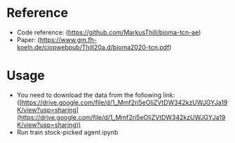 # Reference

- Code reference: (https://github.com/MarkusThill/bioma-tcn-ae)
- Paper: (https://www.gm.fh-koeln.de/ciopwebpub/Thill20a.d/bioma2020-tcn.pdf)



# Usage

- You need to download the data from the following link: ([https://drive.google.com/file/d/1_Mmf2ri5eOIiZVtDW342kzUWJGYJa19K/view?usp=sharing](https://drive.google.com/file/d/1_Mmf2ri5eOIiZVtDW342kzUWJGYJa19K/view?usp=sharing))
- Run train stock-picked agent.ipynb
